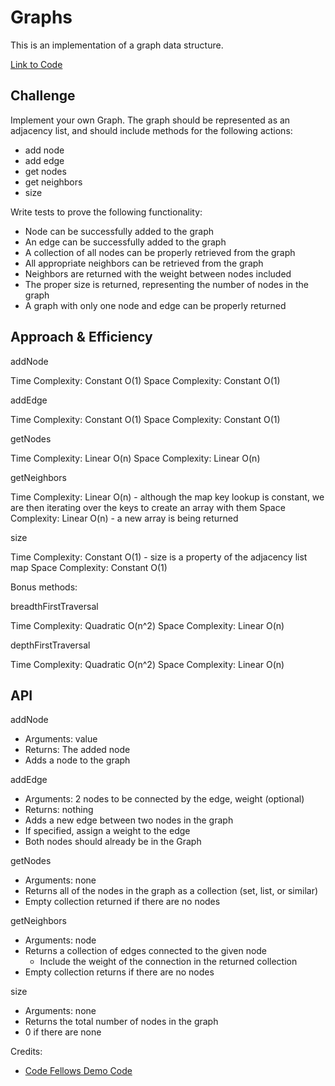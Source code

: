 # Graphs

This is an implementation of a graph data structure.

[Link to Code](index.js)

## Challenge

Implement your own Graph. The graph should be represented as an adjacency list, and should include methods for the following actions:

- add node
- add edge
- get nodes
- get neighbors
- size

Write tests to prove the following functionality:

- Node can be successfully added to the graph
- An edge can be successfully added to the graph
- A collection of all nodes can be properly retrieved from the graph
- All appropriate neighbors can be retrieved from the graph
- Neighbors are returned with the weight between nodes included
- The proper size is returned, representing the number of nodes in the graph
- A graph with only one node and edge can be properly returned

## Approach & Efficiency

addNode

Time Complexity: Constant O(1)
Space Complexity: Constant O(1)

addEdge

Time Complexity: Constant O(1)
Space Complexity: Constant O(1)

getNodes

Time Complexity: Linear O(n)
Space Complexity: Linear O(n)

getNeighbors

Time Complexity: Linear O(n) - although the map key lookup is constant, we are then iterating over the keys to create an array with them
Space Complexity: Linear O(n) - a new array is being returned

size

Time Complexity: Constant O(1) - size is a property of the adjacency list map
Space Complexity: Constant O(1)

Bonus methods:

breadthFirstTraversal

Time Complexity: Quadratic O(n^2)
Space Complexity: Linear O(n)

depthFirstTraversal

Time Complexity: Quadratic O(n^2)
Space Complexity: Linear O(n)

## API

addNode

- Arguments: value
- Returns: The added node
- Adds a node to the graph

addEdge

- Arguments: 2 nodes to be connected by the edge, weight (optional)
- Returns: nothing
- Adds a new edge between two nodes in the graph
- If specified, assign a weight to the edge
- Both nodes should already be in the Graph

getNodes

- Arguments: none
- Returns all of the nodes in the graph as a collection (set, list, or similar)
- Empty collection returned if there are no nodes

getNeighbors

- Arguments: node
- Returns a collection of edges connected to the given node
  - Include the weight of the connection in the returned collection
- Empty collection returns if there are no nodes

size

- Arguments: none
- Returns the total number of nodes in the graph
- 0 if there are none

Credits:

- [Code Fellows Demo Code](https://github.com/codefellows/seattle-code-javascript-401d48/blob/main/class-35/inclass-demo/index.js)
